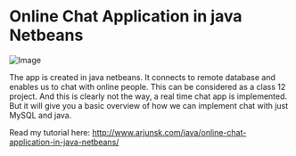 # Online Chat Application in java Netbeans

![Image](http://i0.wp.com/www.arjunsk.com/wp-content/uploads/2016/02/1-7.png)

 The app is created in java netbeans. It connects to remote database and enables us to chat with online people. 
 This can be considered as a class 12 project. And this is clearly not the way, a real time chat app is implemented. 
 But it will give you a basic overview of how we can implement chat with just MySQL and java.
 
 Read my tutorial here: http://www.arjunsk.com/java/online-chat-application-in-java-netbeans/
